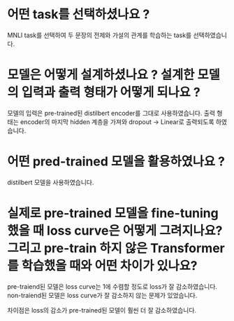 # 어떤 task를 선택하셨나요 ?
MNLI task를 선택하여 두 문장의 전제와 가설의 관계를 학습하는 task를 선택하였습니다.

# 모델은 어떻게 설계하셨나요 ? 설계한 모델의 입력과 출력 형태가 어떻게 되나요 ?
모델의 입력은 pre-trained된 distilbert encoder를 그대로 사용하였습니다.
출력 형태는 encoder의 마지막 hidden 계층을 가져와 dropout -> Linear로 출력되도록 하였습니다.

# 어떤 pred-trained 모델을 활용하였나요 ?
distilbert 모델을 사용하였습니다.

# 실제로 pre-trained 모델을 fine-tuning했을 때 loss curve은 어떻게 그려지나요? 그리고 pre-train 하지 않은 Transformer를 학습했을 때와 어떤 차이가 있나요?
pre-traiend된 모델은 loss curve는 1에 수렴할 정도로 loss가 잘 감소하였습니다.
non-traiend된 모델은 loss curve가 잘 감소하지 않는 문제가 있었습니다.

차이점은 loss의 감소가 pre-trained된 모델이 훨씬 더 잘 감소하였습니다.